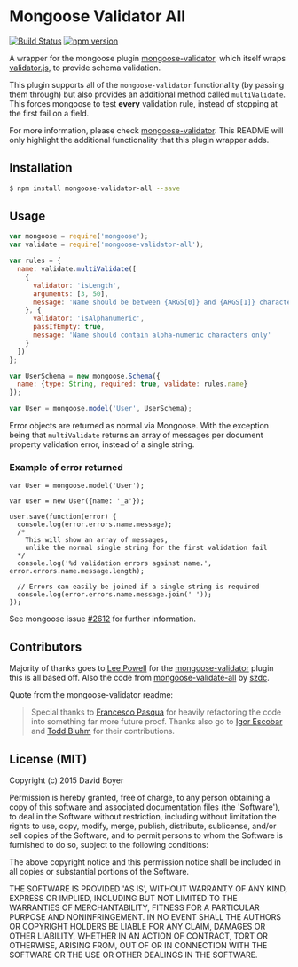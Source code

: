 # Mongoose Validator All

[![Build Status](https://travis-ci.org/misterdai/mongoose-validator-all.svg?branch=master)](https://travis-ci.org/misterdai/mongoose-validator-all)
[![npm version](https://badge.fury.io/js/mongoose-validator-all.svg)](https://badge.fury.io/js/mongoose-validator-all)

A wrapper for the mongoose plugin [mongoose-validator](https://github.com/leepowellcouk/mongoose-validator), which itself wraps [validator.js](https://github.com/chriso/validator.js), to provide schema validation.

This plugin supports all of the `mongoose-validator` functionality (by passing them through) but also provides an additional method called `multiValidate`.  This forces mongoose to test __every__ validation rule, instead of stopping at the first fail on a field.

For more information, please check [mongoose-validator](https://github.com/leepowellcouk/mongoose-validator).  This README will only highlight the additional functionality that this plugin wrapper adds.

## Installation

```bash
$ npm install mongoose-validator-all --save
```

## Usage

```javascript
var mongoose = require('mongoose');
var validate = require('mongoose-validator-all');

var rules = {
  name: validate.multiValidate([
    {
      validator: 'isLength',
      arguments: [3, 50],
      message: 'Name should be between {ARGS[0]} and {ARGS[1]} characters'
    }, {
      validator: 'isAlphanumeric',
      passIfEmpty: true,
      message: 'Name should contain alpha-numeric characters only'
    }
  ])
};

var UserSchema = new mongoose.Schema({
  name: {type: String, required: true, validate: rules.name}
});

var User = mongoose.model('User', UserSchema);
```

Error objects are returned as normal via Mongoose.  With the exception being that `multiValidate` returns an array of messages per document property validation error, instead of a single string.

### Example of error returned

```
var User = mongoose.model('User');

var user = new User({name: '_a'});

user.save(function(error) {
  console.log(error.errors.name.message);
  /*
    This will show an array of messages,
    unlike the normal single string for the first validation fail
  */
  console.log('%d validation errors against name.', error.errors.name.message.length);

  // Errors can easily be joined if a single string is required
  console.log(error.errors.name.message.join(' '));
});
```

See mongoose issue [#2612](https://github.com/Automattic/mongoose/issues/2612) for further information.

## Contributors

Majority of thanks goes to [Lee Powell](https://github.com/leepowellcouk) for the [mongoose-validator](https://github.com/leepowellcouk/mongoose-validator) plugin this is all based off.  Also the code from [mongoose-validate-all](https://github.com/szdc/mongoose-validate-all) by [szdc](https://github.com/szdc).

Quote from the mongoose-validator readme:

> Special thanks to [Francesco Pasqua](https://github.com/cesconix/) for heavily refactoring the code into something far more future proof. Thanks also go to [Igor Escobar](https://github.com/igorescobar/) and [Todd Bluhm](https://github.com/toddbluhm/) for their contributions.

## License (MIT)

Copyright (c) 2015 David Boyer

Permission is hereby granted, free of charge, to any person obtaining
a copy of this software and associated documentation files (the
'Software'), to deal in the Software without restriction, including
without limitation the rights to use, copy, modify, merge, publish,
distribute, sublicense, and/or sell copies of the Software, and to
permit persons to whom the Software is furnished to do so, subject to
the following conditions:

The above copyright notice and this permission notice shall be
included in all copies or substantial portions of the Software.

THE SOFTWARE IS PROVIDED 'AS IS', WITHOUT WARRANTY OF ANY KIND,
EXPRESS OR IMPLIED, INCLUDING BUT NOT LIMITED TO THE WARRANTIES OF
MERCHANTABILITY, FITNESS FOR A PARTICULAR PURPOSE AND NONINFRINGEMENT.
IN NO EVENT SHALL THE AUTHORS OR COPYRIGHT HOLDERS BE LIABLE FOR ANY
CLAIM, DAMAGES OR OTHER LIABILITY, WHETHER IN AN ACTION OF CONTRACT,
TORT OR OTHERWISE, ARISING FROM, OUT OF OR IN CONNECTION WITH THE
SOFTWARE OR THE USE OR OTHER DEALINGS IN THE SOFTWARE.
